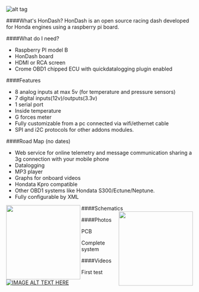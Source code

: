 ![alt tag](https://raw.github.com/pablobuenaposada/HonDash/master/mierdaca/logo/hondash.png)

####What's HonDash?
HonDash is an open source racing dash developed for Honda engines using a raspberry pi board.


####What do I need?
- Raspberry PI model B
- HonDash board
- HDMI or RCA screen
- Crome OBD1 chipped ECU with quickdatalogging plugin enabled


####Features
- 8 analog inputs at max 5v (for temperature and pressure sensors)
- 7 digital inputs(12v)/outputs(3.3v) 
- 1 serial port
- Inside temperature
- G forces meter
- Fully customizable from a pc connected via wifi/ethernet cable
- SPI and i2C protocols for other addons modules.


####Road Map (no dates)
- Web service for online telemetry and message communication sharing a 3g connection with your mobile phone
- Datalogging
- MP3 player
- Graphs for onboard videos
- Hondata Kpro compatible
- Other OBD1 systems like Hondata S300/Ectune/Neptune. 
- Fully configurable by XML


####Schematics
<a href="https://raw.github.com/pablobuenaposada/HonDash/master/docs/schematics/main12.png"><img src="https://raw.github.com/pablobuenaposada/HonDash/master/docs/schematics/main12.png" align="left" height="200" width=""></a>
<a href="https://raw.github.com/pablobuenaposada/HonDash/master/docs/schematics/digital12.png"><img src="https://raw.github.com/pablobuenaposada/HonDash/master/docs/schematics/digital12.png" align="right" height="200" width=""></a>


####Photos

PCB

Complete system

####Videos

First test
[![IMAGE ALT TEXT HERE](http://img.youtube.com/vi/TT0KySyR220/0.jpg)](http://www.youtube.com/watch?v=TT0KySyR220)


